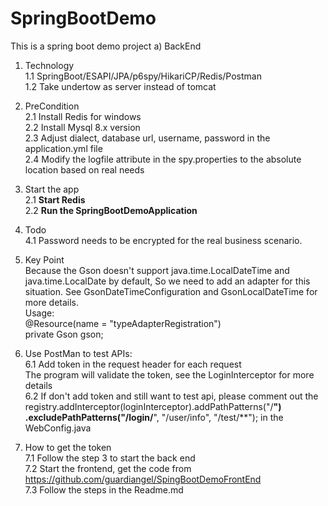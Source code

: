 # SpringBootDemo
This is a spring boot demo project
a) BackEnd<br/>
1. Technology<br/>
    1.1 SpringBoot/ESAPI/JPA/p6spy/HikariCP/Redis/Postman <br/>
    1.2 Take undertow as server instead of tomcat<br/>
2. PreCondition <br/>
    2.1 Install Redis for windows<br/>
    2.2 Install Mysql 8.x version<br/>
    2.3 Adjust dialect, database url, username, password in the application.yml file<br/>
    2.4 Modify the logfile attribute in the spy.properties to the absolute location based on real needs<br/> 
3. Start the app<br/>
    2.1 <b>Start Redis</b><br/>
    2.2 <b>Run the SpringBootDemoApplication</b><br/>

4. Todo<br/>
    4.1 Password needs to be encrypted for the real business scenario.<br/>
5. Key Point<br/>
    Because the Gson doesn't support java.time.LocalDateTime and java.time.LocalDate by default,
    So we need to add an adapter for this situation. See GsonDateTimeConfiguration and GsonLocalDateTime for more details.<br/>
    Usage:<br/>
   @Resource(name = "typeAdapterRegistration")<br/>
   private Gson gson;<br/>

6. Use PostMan to test APIs:<br/>
   6.1 Add token in the request header for each request<br/>
    The program will validate the token, see the LoginInterceptor for more details<br/>
   6.2 If don't add token and still want to test api, please comment out the
registry.addInterceptor(loginInterceptor).addPathPatterns("/**")
   .excludePathPatterns("/login/**", "/user/info", "/test/**");
in the WebConfig.java<br/>
7. How to get the token<br/>
    7.1 Follow the step 3 to start the back end<br/>
    7.2 Start the frontend, get the code from https://github.com/guardiangel/SpingBootDemoFrontEnd <br/>
    7.3 Follow the steps in the Readme.md